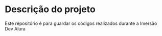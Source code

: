 # Descrição do projeto

Este repositório é para guardar os códigos realizados durante a Imersão Dev Alura
